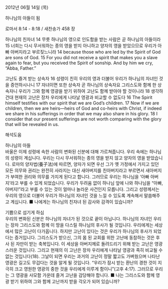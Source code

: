 2012년 06월 14일 (목)

하나님의 아들이 됨



로마서 8:14 - 8:18 / 새찬송가 458 장


하나님의 친자녀
14 무릇 하나님의 영으로 인도함을 받는 사람은 곧 하나님의 아들이라 15 너희는 다시 무서워하는 종의 영을 받지 아니하고 양자의 영을 받았으므로 우리가 아빠 아버지라고 부르짖느니라
14 because those who are led by the Spirit of God are sons of God. 15 For you did not receive a spirit that makes you a slave again to fear, but you received the Spirit of sonship. And by him we cry, “Abba, Father.”

고난도 즐겨 받는 상속자
16 성령이 친히 우리의 영과 더불어 우리가 하나님의 자녀인 것을 증언하시나니 17 자녀이면 또한 상속자 곧 하나님의 상속자요 그리스도와 함께 한 상속자니 우리가 그와 함께 영광을 받기 위하여 고난도 함께 받아야 할 것이니라 18 생각하건대 현재의 고난은 장차 우리에게 나타날 영광과 비교할 수 없도다
16 The Spirit himself testifies with our spirit that we are God’s children. 17 Now if we are children, then we are heirs―heirs of God and co-heirs with Christ, if indeed we share in his sufferings in order that we may also share in his glory. 18 I consider that our present sufferings are not worth comparing with the glory that will be revealed in us.

해석도움





하나님의 아들  
바울은 이제 성령에 속한 사람의 변화된 신분에 대해 가르쳐줍니다. 우리 속에는 하나님의 성령이 계십니다. 우리는 다시 무서워하는 종의 영을 받지 않고 양자의 영을 받았습니다. 로마의 양자법(養子法)에 따르면, 양자가 되면 우선 그가 옛 가정에서 가지고 있던 모든 의무와 권리는 완전히 사라지는 대신 새아버지를 친아버지라고 부르면서 새아버지가 부여한 권리와 의무를 가지게 된다고 합니다. 그러므로 우리는 하나님을 ‘아빠 아버지’라고 부를 수 있게 되었습니다. 우리가 두려움 없이 하나님 앞에 나와 하나님을 “아빠, 아버지!”라고 부를 수 있는 것이 얼마나 놀라운 사건인지 모릅니다. 그리고 성령께서는 우리의 영으로 더불어 우리가 하나님의 자녀인 것을 느낄 수 있도록 계속해서 말씀해주고 계십니다.
■ 나에게는 하나님의 친자녀 된 감사와 감격이 있습니까?

기쁨으로 섬기게 하심  
우리의 변화된 신분은 하나님의 자녀가 된 것으로 끝이 아닙니다. 하나님의 자녀인 우리는 장차 그리스도와 함께 이 땅을 다스릴 하나님의 후사가 될 것입니다. 우리에게는 세상에서 많은 고난이 다가옵니다. 하지만 고난이 있다는 것은 우리가 하나님의 후사가 되었다는 증거입니다. 그리스도가 받으신, 그의 몸 된 교회를 위한 고난에 동참하는 것은 후사 된 자만이 받는 축복입니다. 이 세상을 아버지께로 돌려드리기 위해 받는 고난은 영광스러운 것입니다. 그리고 현재의 이 고난은 장차 우리에게 나타날 영광과 족히 비교될 수 없는 것입니다(18). 그날이 되면 우리는 과거의 고난이 정말 짧고도 가벼웠으며 나타난 영광은 길고도 무겁다는 것을 알게 될 것입니다. “우리가 잠시 받는 환난의 경한 것이 지극히 크고 영원한 영광의 중한 것을 우리에게 이루게 함이니”(고후 4:17). 그러므로 우리는 그 영광을 사모함 가운데 즐겨 고난을 감당해야 합니다.
■ 나는 그리스도와 함께 영광 받기 위하여 그와 함께 고난까지 받을 각오가 되어 있습니까?